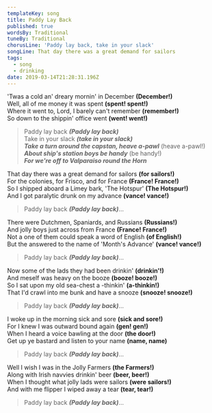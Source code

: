 ```yaml
---
templateKey: song
title: Paddy Lay Back
published: true
wordsBy: Traditional
tuneBy: Traditional
chorusLine: 'Paddy lay back, take in your slack'
songLine: That day there was a great demand for sailors
tags:
  - song
  - drinking
date: 2019-03-14T21:28:31.196Z
---
```


'Twas a cold an' dreary mornin' in December **(December!)**\
Well, all of me money it was spent **(spent! spent!)**\
Where it went to, Lord, I barely can't remember **(remember!)**\
So down to the shippin' office went **(went! went!)**

>Paddy lay back ***(Paddy lay back)***\
Take in your slack ***(take in your slack)***\
***Take a turn around the capstan, heave a-pawl*** (heave a-pawl!)\
***About ship's station boys be handy*** (be handy!)\
***For we're off to Valparaiso round the Horn***

That day there was a great demand for sailors **(for sailors!)**\
For the colonies, for Frisco, and for France **(France! France!)**\
So I shipped aboard a Limey bark, 'The Hotspur' **(The Hotspur!)**\
And I got paralytic drunk on my advance **(vance! vance!)**

>Paddy lay back ***(Paddy lay back)***...

There were Dutchmen, Spaniards, and Russians **(Russians!)**\
And jolly boys just across from France **(France! France!)**\
Not a one of them could speak a word of English **(of English!)**\
But the answered to the name of 'Month's Advance' **(vance! vance!)**

>Paddy lay back ***(Paddy lay back)***...

Now some of the lads they had been drinkin' **(drinkin'!)**\
And meself was heavy on the booze  **(booze! booze!)**\
So I sat upon my old sea-chest a -thinkin' **(a-thinkin!)**\
That I'd crawl into me bunk and have a snooze **(snooze! snooze!)**

>Paddy lay back ***(Paddy lay back)***...

I woke up in the morning sick and sore **(sick and sore!)**\
For I knew I was outward bound again **(gen! gen!)**\
When I heard a voice bawling at the door **(the door!)**\
Get up ye bastard and listen to your name  **(name, name)**

>Paddy lay back ***(Paddy lay back)***...

Well I wish I was in the Jolly Farmers **(the Farmers!)**\
Along with Irish navvies drinkin' beer **(beer, beer!)**\
When I thought what jolly lads were sailors **(were sailors!)**\
And with me flipper I wiped away a tear **(tear, tear!)**

>Paddy lay back ***(Paddy lay back)***...
